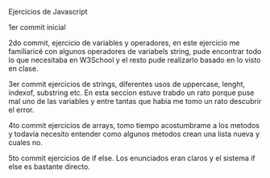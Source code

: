 Ejercicios de Javascript

1er commit inicial

2do commit, ejercicio de variables y operadores, en este ejercicio me familiaricé con algunos operadores de variabels string, pude encontrar todo lo que necesitaba en W3School y el resto pude realizarlo basado en lo visto en clase.

3er commit ejercicios de strings, diferentes usos de uppercase, lenght, indexof, substring etc. En esta seccion estuve trabdo un rato porque puse mal uno de las variables y entre tantas que habia me tomo un rato descubrir el error.

4to commit ejercicios de arrays, tomo tiempo acostumbrame a los metodos y todavia necesito entender como algunos metodos crean una lista nueva y cuales no.

5to commit ejercicios de if else. Los enunciados eran claros y el sistema if else es bastante directo.